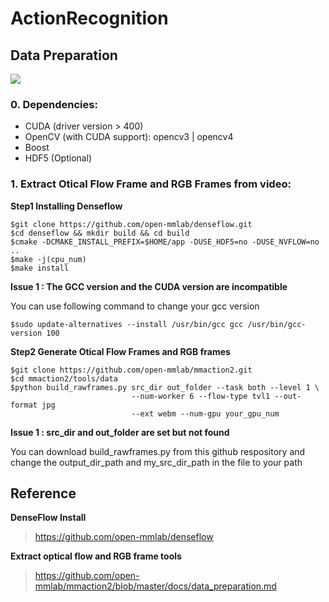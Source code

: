 # ActionRecognition

## Data Preparation
![](https://i.imgur.com/OgxuM9w.png)

### 0. Dependencies:
* CUDA (driver version > 400)
* OpenCV (with CUDA support): opencv3 | opencv4
* Boost
* HDF5 (Optional)

### 1. Extract Otical Flow Frame and RGB Frames from video:
**Step1 Installing Denseflow**

    
    $git clone https://github.com/open-mmlab/denseflow.git
    $cd denseflow && mkdir build && cd build
    $cmake -DCMAKE_INSTALL_PREFIX=$HOME/app -DUSE_HDF5=no -DUSE_NVFLOW=no ..
    $make -j(cpu_num)
    $make install

**Issue 1 : The GCC version and the CUDA version are incompatible**

You can use following command to change your gcc version
    
    $sudo update-alternatives --install /usr/bin/gcc gcc /usr/bin/gcc-version 100
    
**Step2 Generate Otical Flow Frames and RGB frames**

    $git clone https://github.com/open-mmlab/mmaction2.git
    $cd mmaction2/tools/data
    $python build_rawframes.py src_dir out_folder --task both --level 1 \ 
                               --num-worker 6 --flow-type tvl1 --out-format jpg 
                               --ext webm --num-gpu your_gpu_num
**Issue 1 : src_dir and out_folder are set but not found**

You can download build_rawframes.py from this github respository and change the output_dir_path and my_src_dir_path in the file to your path

## Reference
**DenseFlow Install**
> https://github.com/open-mmlab/denseflow

**Extract optical flow and RGB frame tools**
> https://github.com/open-mmlab/mmaction2/blob/master/docs/data_preparation.md
> 
